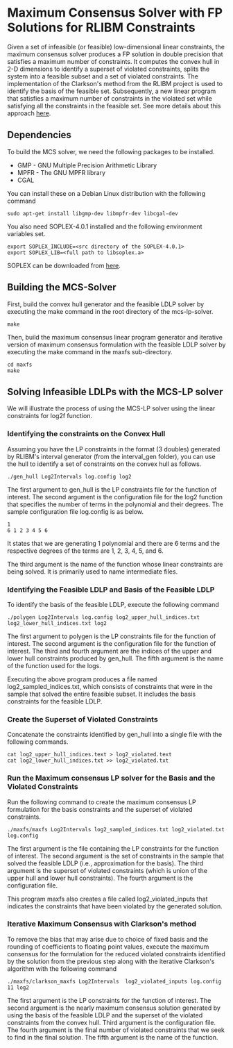# Maximum Consensus Solver with FP Solutions for RLIBM Constraints

Given a set of infeasible (or feasible) low-dimensional linear
constraints, the maximum consensus solver produces a FP solution in
double precision that satisfies a maximum number of constraints. It
computes the convex hull in 2-D dimensions to identify a superset of
violated constraints, splits the system into a feasible subset and a
set of violated constraints. The implementation of the Clarkson's
method from the RLIBM project is used to identify the basis of the
feasible set. Subsequently, a new linear program that satisfies a
maximum number of constraints in the violated set while satisfying all
the constraints in the feasible set. See more details about this
approach [here](https://people.cs.rutgers.edu/~sn349/papers/maxfs-pldi-2024.pdf). 

## Dependencies

To build the MCS solver, we need the following packages to be installed.

* GMP - GNU Multiple Precision Arithmetic Library
* MPFR - The GNU MPFR library
* CGAL

You can install these on a Debian Linux distribution with the following command

``` 
sudo apt-get install libgmp-dev libmpfr-dev libcgal-dev     
```

You also need SOPLEX-4.0.1 installed and the following environment
variables set.


```
export SOPLEX_INCLUDE=<src directory of the SOPLEX-4.0.1>
export SOPLEX_LIB=<full path to libsoplex.a>
```
SOPLEX can be downloaded from [here](https://github.com/scipopt/soplex/releases/tag/release-401).

## Building the MCS-Solver

First, build the convex hull generator and the feasible LDLP solver by
executing the make command in the root directory of the mcs-lp-solver.

```
make
```

Then, build the maximum consensus linear program generator and
iterative version of maximum consensus formulation with the feasible
LDLP solver by executing the make command in the maxfs sub-directory.

```
cd maxfs
make
```

## Solving Infeasible LDLPs with the MCS-LP solver

We will illustrate the process of using the MCS-LP solver using the
linear constraints for log2f function.

### Identifying the constraints on the Convex Hull

Assuming you have the LP constraints in the format (3 doubles)
generated by RLIBM's interval generator (from the interval_gen
folder), you can use the hull to identify a set of constraints on the
convex hull as follows.

```
./gen_hull Log2Intervals log.config log2
```

The first argument to gen_hull is the LP constraints file for the
function of interest. The second argument is the configuration file
for the log2 function that specifies the number of terms in the
polynomial and their degrees. The sample configuration file log.config
is as below.

```
1
6 1 2 3 4 5 6
```

It states that we are generating 1 polynomial and there are 6 terms
and the respective degrees of the terms are 1, 2, 3, 4, 5, and 6.

The third argument is the name of the function whose linear
constraints are being solved. It is primarily used to name
intermediate files. 


### Identifying the Feasible LDLP and Basis of the Feasible LDLP

To identify the basis of the feasible LDLP, execute the following
command

```
./polygen Log2Intervals log.config log2_upper_hull_indices.txt log2_lower_hull_indices.txt log2
```

The first argument to polygen is the LP constraints file for the
function of interest. The second argument is the configuration file
for the function of interest. The third and fourth argument are the
indices of the upper and lower hull constraints produced by gen_hull.
The fifth argument is the name of the function used for the logs.

Executing the above program produces a file named
log2_sampled_indices.txt, which consists of constraints that were in
the sample that solved the entire feasible subset. It includes the
basis constraints for the feasible LDLP.


### Create the Superset of Violated Constraints

Concatenate the constraints identified by gen_hull into a single file with the following commands.

```
cat log2_upper_hull_indices.text > log2_violated.text
cat log2_lower_hull_indices.txt >> log2_violated.txt
```


### Run the Maximum consensus LP solver for the Basis and the Violated Constraints

Run the following command to create the maximum consensus LP
formulation for the basis constraints and the superset of violated constraints.

```
./maxfs/maxfs Log2Intervals log2_sampled_indices.txt log2_violated.txt log.config
```

The first argument is the file containing the LP constraints for the
function of interest. The second argument is the set of constraints in
the sample that solved the feasible LDLP (i.e., approximation for the
basis). The third argument is the superset of violated constraints
(which is union of the upper hull and lower hull constraints). The
fourth argument is the configuration file.

This program maxfs also creates a file called log2_violated_inputs
that indicates the constraints that have been violated by the
generated solution.


### Iterative Maximum Consensus with Clarkson's method

To remove the bias that may arise due to choice of fixed basis and the
rounding of coefficients to floating point values, execute the maximum
consensus for the formulation for the reduced violated constraints
identified by the solution from the previous step along with the
iterative Clarkson's algorithm with the following command

```
./maxfs/clarkson_maxfs Log2Intervals  log2_violated_inputs log.config 11 log2
```

The first argument is the LP constraints for the function of
interest. The second argument is the nearly maximum consensus solution
generated by using the basis of the feasible LDLP and the superset of
the violated constraints from the convex hull.  Third argument is the
configuration file. The fourth argument is the final number of
violated constraints that we seek to find in the final solution. The
fifth argument is the name of the function.